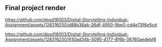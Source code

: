 ## Final project render


https://github.com/dpsd18003/Digital-Storytelling-Individual-Assignment/assets/128316250/d88b36ab-26df-4950-9be0-cd4e73f6e5cd



https://github.com/dpsd18003/Digital-Storytelling-Individual-Assignment/assets/128316250/930ad34b-5095-4177-8f6b-38760aedebf6

